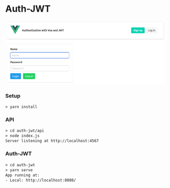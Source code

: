 # Auth-JWT

<p align='center'><img src='screenshot.png'></p>

### Setup
```
> yarn install
```

### API
```
> cd auth-jwt/api
> node index.js
Server listening at http://localhost:4567
```

### Auth-JWT
```
> cd auth-jwt
> yarn serve
App running at:
- Local: http://localhost:8080/
```
